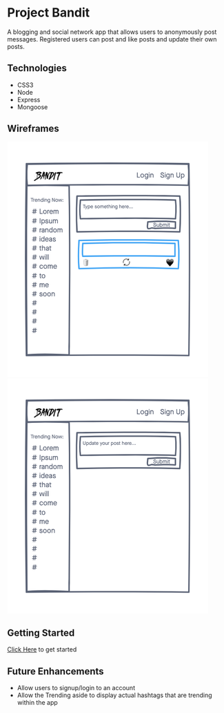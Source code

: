 # Project Bandit

A blogging and social network app that allows users to anonymously post messages. Registered users can post and like posts and update their own posts.

## Technologies
- CSS3
- Node
- Express
- Mongoose

## Wireframes
![wireframe](./imgs/Project-Bandit-wireframe.png)
![wireframe](./imgs/Project-Bandit-wireframe-2.png)

## Getting Started
[Click Here](https://github.com/jchoi192/project-bandit) to get started

## Future Enhancements
- Allow users to signup/login to an account
- Allow the Trending aside to display actual hashtags that are trending within the app
